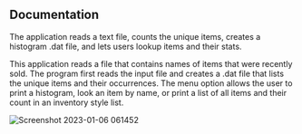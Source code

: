 ## Documentation
The application reads a text file, counts the unique items, creates a histogram .dat file, and lets users lookup items and their stats.

This application reads a file  that contains names of items that were recently sold. The program first reads the input file and creates a .dat file that lists the unique items and their occurrences. The menu option allows the user to print a histogram, look an item by name, or print a list of all items and their count in an inventory style list.  

![Screenshot 2023-01-06 061452](https://user-images.githubusercontent.com/110789514/211001645-6cedeab8-213a-47d2-a351-5efef866947f.png)
